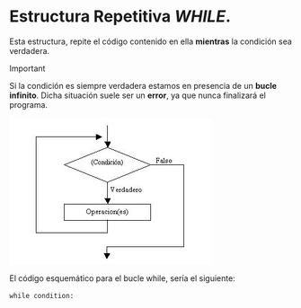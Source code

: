 
# Estructura Repetitiva *WHILE*.

Esta estructura, repite el código contenido en ella **mientras** la condición sea verdadera.

> [!IMPORTANT]  
> Si la condición es siempre verdadera estamos en presencia de un **bucle infinito**. Dicha situación suele ser un **error**, ya que nunca finalizará el programa.

![Bucle While](https://github.com/JuananA1000/PythonYa/blob/main/05.%20Estructuras%20Repetitivas/01.%20Bucle%20WHILE/while.jpg?raw=true)

El código esquemático para el bucle while, sería el siguiente:

```
while condition:
```